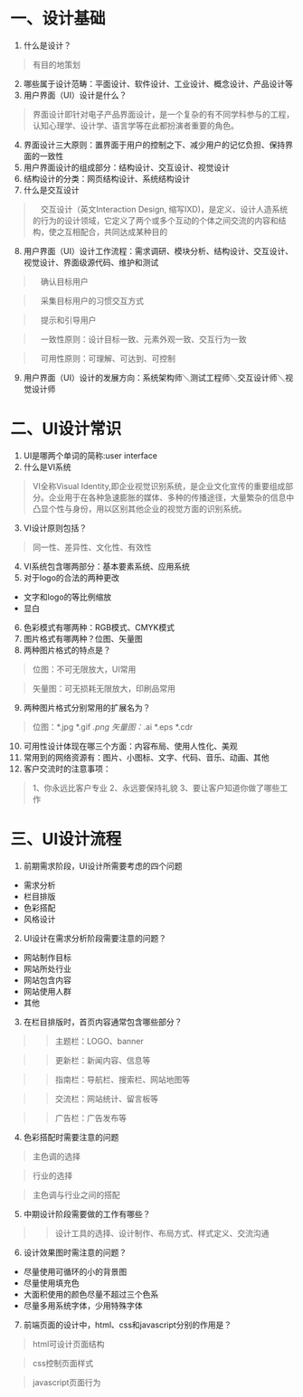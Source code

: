 # 一、设计基础

1. 什么是设计？

> 有目的地策划
  
2. 哪些属于设计范畴：平面设计、软件设计、工业设计、概念设计、产品设计等
3. 用户界面（UI）设计是什么？

> 界面设计即针对电子产品界面设计，是一个复杂的有不同学科参与的工程，认知心理学、设计学、语言学等在此都扮演者重要的角色。

4. 界面设计三大原则：置界面于用户的控制之下、减少用户的记忆负担、保持界面的一致性
5. 用户界面设计的组成部分：结构设计、交互设计、视觉设计
6. 结构设计的分类：网页结构设计、系统结构设计
7. 什么是交互设计

>　交互设计（英文Interaction Design, 缩写IXD)，是定义、设计人造系统的行为的设计领域，它定义了两个或多个互动的个体之间交流的内容和结构，使之互相配合，共同达成某种目的

8. 用户界面（UI）设计工作流程：需求调研、模块分析、结构设计、交互设计、视觉设计、界面级源代码、维护和测试

>　确认目标用户

>　采集目标用户的习惯交互方式

>　提示和引导用户

>　一致性原则：设计目标一致、元素外观一致、交互行为一致

>　可用性原则：可理解、可达到、可控制

9. 用户界面（UI）设计的发展方向：系统架构师＼测试工程师＼交互设计师＼视觉设计师
# 二、UI设计常识

1. UI是哪两个单词的简称:user interface
2. 什么是VI系统

> VI全称Visual Identity,即企业视觉识别系统，是企业文化宣传的重要组成部分。企业用于在各种急速膨胀的媒体、多种的传播途径，大量繁杂的信息中凸显个性与身份，用以区别其他企业的视觉方面的识别系统。

3. VI设计原则包括？

> 同一性、差异性、文化性、有效性

4. VI系统包含哪两部分：基本要素系统、应用系统
5. 对于logo的合法的两种更改
- 文字和logo的等比例缩放
- 显白
6. 色彩模式有哪两种：RGB模式、CMYK模式
7. 图片格式有哪两种？位图、矢量图
8. 两种图片格式的特点是？

> 位图：不可无限放大，UI常用

> 矢量图：可无损耗无限放大，印刷品常用

9. 两种图片格式分别常用的扩展名为？
> 位图：*.jpg *.gif *.png
> 矢量图：*.ai *.eps *.cdr
10. 可用性设计体现在哪三个方面：内容布局、使用人性化、美观
11. 常用到的网络资源有：图片、小图标、文字、代码、音乐、动画、其他
12. 客户交流时的注意事项：
> 1、你永远比客户专业
> 2、永远要保持礼貌
> 3、要让客户知道你做了哪些工作
# 三、UI设计流程

1. 前期需求阶段，UI设计所需要考虑的四个问题
- 需求分析
- 栏目排版
- 色彩搭配
- 风格设计
2. UI设计在需求分析阶段需要注意的问题？
- 网站制作目标
- 网站所处行业
- 网站包含内容
- 网站使用人群
- 其他
3. 在栏目排版时，首页内容通常包含哪些部分？

>> 主题栏：LOGO、banner

>> 更新栏：新闻内容、信息等

>> 指南栏：导航栏、搜索栏、网站地图等

>> 交流栏：网站统计、留言板等

>> 广告栏：广告发布等

4. 色彩搭配时需要注意的问题

> 主色调的选择

> 行业的选择

> 主色调与行业之间的搭配

5. 中期设计阶段需要做的工作有哪些？
>> 设计工具的选择、设计制作、布局方式、样式定义、交流沟通
6. 设计效果图时需注意的问题？
- 尽量使用可循环的小的背景图
- 尽量使用填充色
- 大面积使用的颜色尽量不超过三个色系
- 尽量多用系统字体，少用特殊字体
7. 前端页面的设计中，html、css和javascript分别的作用是？

> html可设计页面结构

> css控制页面样式

> javascript页面行为
